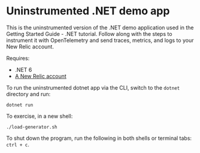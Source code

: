 # Uninstrumented .NET demo app

This is the uninstrumented version of the .NET demo application used in the Getting Started Guide - .NET tutorial. Follow along with the steps to instrument it with OpenTelemetry and send traces, metrics, and logs to your New Relic account. 

Requires:

* .NET 6
* [A New Relic account](https://one.newrelic.com/)

To run the uninstrumented dotnet app via the CLI, switch to the `dotnet` directory and run:

```shell
dotnet run
```

To exercise, in a new shell:
```shell
./load-generator.sh
```

To shut down the program, run the following in both shells or terminal tabs: `ctrl + c`. 